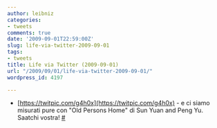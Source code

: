 ```yaml
---
author: leibniz
categories:
- tweets
comments: true
date: '2009-09-01T22:59:00Z'
slug: life-via-twitter-2009-09-01
tags:
- tweets
title: Life via Twitter (2009-09-01)
url: "/2009/09/01/life-via-twitter-2009-09-01/"
wordpress_id: 4197

---
```

* [https://twitpic.com/g4h0x](https://twitpic.com/g4h0x) - e ci siamo misurati pure con "Old Persons Home" di Sun Yuan and Peng Yu. Saatchi vostra! [#](https://twitter.com/leibniz/statuses/3696462508)


